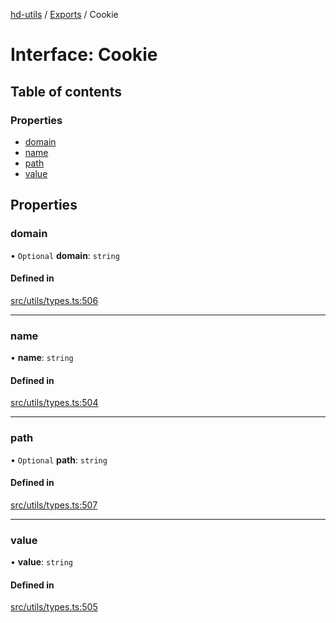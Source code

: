 [hd-utils](../README.md) / [Exports](../modules.md) / Cookie

# Interface: Cookie

## Table of contents

### Properties

- [domain](Cookie.md#domain)
- [name](Cookie.md#name)
- [path](Cookie.md#path)
- [value](Cookie.md#value)

## Properties

### domain

• `Optional` **domain**: `string`

#### Defined in

[src/utils/types.ts:506](https://github.com/AhmadHddad/h-utils/blob/174f7d5/src/utils/types.ts#L506)

___

### name

• **name**: `string`

#### Defined in

[src/utils/types.ts:504](https://github.com/AhmadHddad/h-utils/blob/174f7d5/src/utils/types.ts#L504)

___

### path

• `Optional` **path**: `string`

#### Defined in

[src/utils/types.ts:507](https://github.com/AhmadHddad/h-utils/blob/174f7d5/src/utils/types.ts#L507)

___

### value

• **value**: `string`

#### Defined in

[src/utils/types.ts:505](https://github.com/AhmadHddad/h-utils/blob/174f7d5/src/utils/types.ts#L505)
